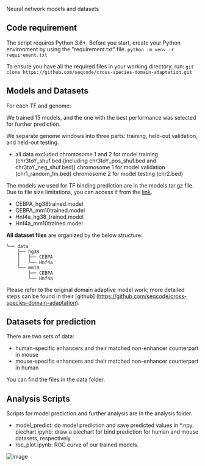 Neural network models and datasets 

## Code requirement
The script requires Python 3.6+. Before you start, create your Python environment by using the "requirement.txt" file. ```python -m venv -r requirement.txt```

To ensure you have all the required files in your working directory, run:
```git clone https://github.com/seqcode/cross-species-domain-adaptation.git``` 

## Models and Datasets

For each TF and genome:

We trained 15 models, and the one with the best performance was selected for further prediction.

We separate genome windows into three parts: training, held-out validation, and held-out testing.
 - all data excluded chromosome 1 and 2 for model training (chr3toY_shuf.bed (including chr3toY_pos_shuf.bed and chr3toY_neg_shuf.bed))
chromosome 1 for model validation (chr1_random_1m.bed)
chromosome 2 for model testing (chr2.bed)
  

The models we used for TF binding prediction are in the models.tar.gz file. Due to file size limitations, you can access it from the [link](https://drive.google.com/file/d/1h3egck0zs-d7TsbJpkNQUrtMWGiI33HO/view?usp=sharing).

- CEBPA_hg38trained.model
- CEBPA_mm10trained.model
- Hnf4a_hg38_trained.model
- Hnf4a_mm10trained.model

**All dataset files** are organized by the below structure:

```
└── data
    ├── hg38
    │   ├── CEBPA
    │   └── Hnf4a
    └── mm10
        ├── CEBPA
        └── Hnf4a
```
 
Please refer to the original domain adaptive model work; more detailed steps can be found in their [github] (https://github.com/seqcode/cross-species-domain-adaptation).

## Datasets for prediction


There are two sets of data:
- human-specific enhancers and their matched non-enhancer counterpart in mouse
- mouse-specific enhancers and their matched non-enhancer counterpart in human

You can find the files in the data folder.

## Analysis Scripts

Scripts for model prediction and further analysis are in the analysis folder.

- model_predict: do model prediction and save predicted values in *.npy.
piechart.ipynb: draw a piechart for bind prediction for human and mouse datasets, respectively.
- roc_plot.ipynb: ROC curve of our trained models.


![image](https://github.com/ewonglab/enhancer_turnover/assets/112541041/182df19d-57a6-41f1-9279-2f57f6d5018f)
